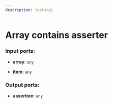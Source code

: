 ```yaml
---
description: testing]
---
```


# Array contains asserter

### Input ports:

* __array__: `any`


* __item__: `any`

### Output ports:

* __assertion__: `any`

